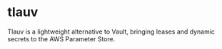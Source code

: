 # tlauv
Tlauv is a lightweight alternative to Vault, bringing leases and dynamic secrets to the AWS Parameter Store.
